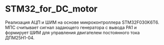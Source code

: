 # STM32_for_DC_motor
Реализация АЦП и ШИМ на основе микроконтроллера STM32F030K6T6.
МПС считывает сигнал задающего генератора с вывода PA1 и формирует ШИМ для управления
двигателем постоянного тока ДПМ25Н1-04.
